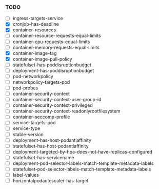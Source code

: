 ### TODO

- [ ] ingress-targets-service
- [x] cronjob-has-deadline
- [x] container-resources
- [ ] container-resource-requests-equal-limits
- [ ] container-cpu-requests-equal-limits
- [ ] container-memory-requests-equal-limits
- [x] container-image-tag
- [x] container-image-pull-policy
- [ ] statefulset-has-poddisruptionbudget
- [ ] deployment-has-poddisruptionbudget
- [ ] pod-networkpolicy
- [ ] networkpolicy-targets-pod
- [ ] pod-probes
- [ ] container-security-context
- [ ] container-security-context-user-group-id
- [ ] container-security-context-privileged
- [ ] container-security-context-readonlyrootfilesystem
- [ ] container-seccomp-profile
- [ ] service-targets-pod
- [ ] service-type
- [ ] stable-version
- [ ] deployment-has-host-podantiaffinity
- [ ] statefulset-has-host-podantiaffinity
- [ ] deployment-targeted-by-hpa-does-not-have-replicas-configured
- [ ] statefulset-has-servicename
- [ ] deployment-pod-selector-labels-match-template-metadata-labels
- [ ] statefulset-pod-selector-labels-match-template-metadata-labels
- [ ] label-values
- [ ] horizontalpodautoscaler-has-target
